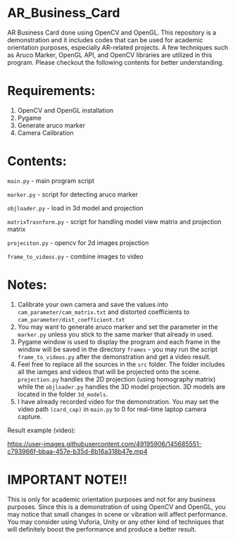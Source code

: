 # AR_Business_Card
AR Business Card done using OpenCV and OpenGL. This repository is a demonstration and it includes codes that can be used for academic orientation purposes, especially AR-related projects. A few techniques such as Aruco Marker, OpenGL API, and OpenCV libraries are utilized in this program. Please checkout the following contents for better understanding.

# Requirements:
1. OpenCV and OpenGL installation
2. Pygame
3. Generate aruco marker
4. Camera Calibration

# Contents:
```main.py``` - main program script

```marker.py``` - script for detecting aruco marker

```objloader.py``` - load in 3d model and projection

```matrixTrasnform.py``` - script for handling model view matrix and projection matrix

```projeciton.py``` - opencv for 2d images projection 

```frame_to_videos.py``` - combine images to video

 # Notes:
 1. Calibrate your own camera and save the values into ```cam_parameter/cam_matrix.txt``` and distorted coefficients to ```cam_parameter/dist_coefficient.txt```
 2. You may want to generate aruco marker and set the parameter in the ```marker.py``` unless you stick to the same marker that already in used.
 3. Pygame window is used to display the program and each frame in the window will be saved in the directory ```frames``` - you may run the script ```frame_to_videos.py``` after the demonstration and get a video result.
 4. Feel free to replace all the sources in the ```src``` folder. The folder includes all the iamges and videos that will be projected onto the scene. ```projection.py``` handles the 2D projection (using homography matrix) while the ```objloader.py``` handles the 3D model projection. 3D models are located in the folder ```3d_models```.
 5. I have already recorded video for the demonstration. You may set the video path ```(card_cap)``` in ```main.py``` to 0 for real-time laptop camera capture.

Result example (video):




https://user-images.githubusercontent.com/49195906/145685551-c793966f-bbaa-457e-b35d-8b16a318b47e.mp4





# IMPORTANT NOTE!!
This is only for academic orientation purposes and not for any business purposes. Since this is a demonstration of using OpenCV and OpenGL, you may notice that small changes in scene or vibration will affect performance. You may consider using Vuforia, Unity or any other kind of techniques that will definitely boost the performance and produce a better result.
 
